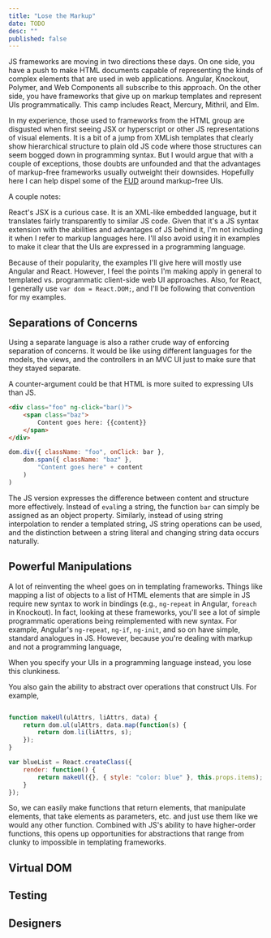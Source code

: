 ```yaml
---
title: "Lose the Markup"
date: TODO
desc: ""
published: false
---
```


JS frameworks are moving in two directions these days. On one side, you have a push to make HTML documents capable of representing the kinds of complex elements that are used in web applications. Angular, Knockout, Polymer, and Web Components all subscribe to this approach. On the other side, you have frameworks that give up on markup templates and represent UIs programmatically. This camp includes React, Mercury, Mithril, and Elm.

In my experience, those used to frameworks from the HTML group are disgusted when first seeing JSX or hyperscript or other JS representations of visual elements. It is a bit of a jump from XMLish templates that clearly show hierarchical structure to plain old JS code where those structures can seem bogged down in programming syntax. But I would argue that with a couple of exceptions, those doubts are unfounded and that the advantages of markup-free frameworks usually outweight their downsides. Hopefully here I can help dispel some of the [FUD](http://en.wikipedia.org/wiki/Fear,_uncertainty_and_doubt) around markup-free UIs.

A couple notes:

React's JSX is a curious case. It is an XML-like embedded language, but it translates fairly transparently to similar JS code. Given that it's a JS syntax extension with the abilities and advantages of JS behind it, I'm not including it when I refer to markup languages here. I'll also avoid using it in examples to make it clear that the UIs are expressed in a programming language.

Because of their popularity, the examples I'll give here will mostly use Angular and React. However, I feel the points I'm making apply in general to templated vs. programmatic client-side web UI approaches. Also, for React, I generally use `var dom = React.DOM;`, and I'll be following that convention for my examples.

## Separations of Concerns

Using a separate language is also a rather crude way of enforcing separation of concerns. It would be like using different languages for the models, the views, and the controllers in an MVC UI just to make sure that they stayed separate.

A counter-argument could be that HTML is more suited to expressing UIs than JS.

```html
<div class="foo" ng-click="bar()">
    <span class="baz">
        Content goes here: {{content}}
    </span>
</div>
```

```javascript
dom.div({ className: "foo", onClick: bar },
    dom.span({ className: "baz" },
        "Content goes here" + content
    )
)
```

The JS version expresses the difference between content and structure more effectively. Instead of `eval`ing a string, the function `bar` can simply be assigned as an object property. Similarly, instead of using string interpolation to render a templated string, JS string operations can be used, and the distinction between a string literal and changing string data occurs naturally.

## Powerful Manipulations

A lot of reinventing the wheel goes on in templating frameworks. Things like mapping a list of objects to a list of HTML elements that are simple in JS require new syntax to work in bindings (e.g., `ng-repeat` in Angular, `foreach` in Knockout). In fact, looking at these frameworks, you'll see a lot of simple programmatic operations being reimplemented with new syntax. For example, Angular's `ng-repeat`, `ng-if`, `ng-init`, and so on have simple, standard analogues in JS.
However, because you're dealing with markup and not a programming language,

When you specify your UIs in a programming language instead, you lose this clunkiness.

You also gain the ability to abstract over operations that construct UIs. For example,

```javascript

function makeUl(ulAttrs, liAttrs, data) {
    return dom.ul(ulAttrs, data.map(function(s) {
        return dom.li(liAttrs, s);
    });
}

var blueList = React.createClass({
    render: function() {
        return makeUl({}, { style: "color: blue" }, this.props.items);
    }
});

```

So, we can easily make functions that return elements, that manipulate elements, that take elements as parameters, etc. and just use them like we would any other function. Combined with JS's ability to have higher-order functions, this opens up opportunities for abstractions that range from clunky to impossible in templating frameworks.

## Virtual DOM
## Testing
## Designers

